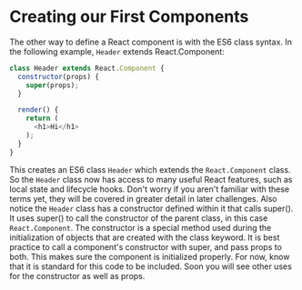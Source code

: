 # Creating our First Components

The other way to define a React component is with the ES6 class syntax. In the following example, `Header` extends React.Component:

```js
class Header extends React.Component {
  constructor(props) {
    super(props);
  }

  render() {
    return (
      <h1>Hi</h1>
    );
  }
}
```
This creates an ES6 class `Header` which extends the `React.Component` class. So the `Header` class now has access to many useful React features, such as local state and lifecycle hooks. Don't worry if you aren't familiar with these terms yet, they will be covered in greater detail in later challenges. Also notice the `Header` class has a constructor defined within it that calls super(). It uses super() to call the constructor of the parent class, in this case `React.Component`. The constructor is a special method used during the initialization of objects that are created with the class keyword. It is best practice to call a component's constructor with super, and pass props to both. This makes sure the component is initialized properly. For now, know that it is standard for this code to be included. Soon you will see other uses for the constructor as well as props.